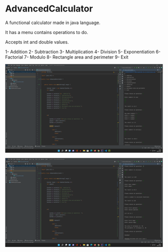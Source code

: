 # AdvancedCalculator

A functional calculator made in java language.

It has a menu contains operations to do.

Accepts int and double values.

1- Addition
2- Subtraction
3- Multiplication
4- Division
5- Exponentiation
6- Factorial
7- Modulo
8- Rectangle area and perimeter
9- Exit


![](img/1.png)



![](img/2.png)
